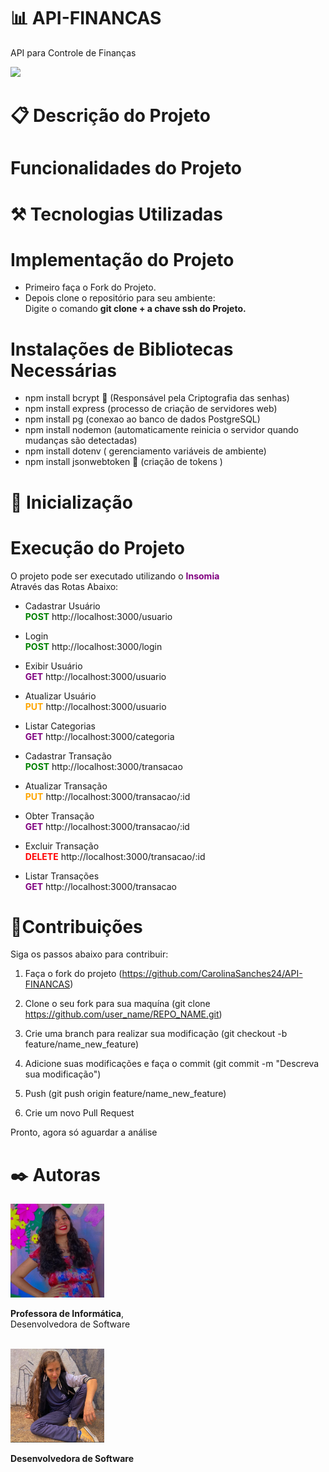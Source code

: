 # :bar_chart: API-FINANCAS

API para Controle de Finanças

<img src="https://hubbseguros.com.br/wp-content/uploads/2020/04/blog-2-financas.png">

# :clipboard: Descrição do Projeto

# Funcionalidades do Projeto

# :hammer_and_pick: Tecnologias Utilizadas


# Implementação do Projeto
- Primeiro faça o Fork do Projeto.
-  Depois clone o repositório para seu ambiente:<br>
  Digite o comando <strong>git clone + a chave ssh do Projeto.</strong>
# Instalações de Bibliotecas Necessárias
- npm install bcrypt :closed_lock_with_key: (Responsável pela Criptografia das senhas)
- npm install express (processo de criação de servidores web)
- npm install pg (conexao ao banco de dados PostgreSQL)
- npm install nodemon (automaticamente reinicia o servidor quando mudanças são detectadas)
- npm install dotenv ( gerenciamento variáveis de ambiente)
- npm install jsonwebtoken :key: (criação de tokens )
# 🚀 Inicialização

# Execução do Projeto

O projeto pode ser executado utilizando o <strong style ="color:purple">Insomia</strong>
<br> Através das Rotas Abaixo:

- Cadastrar Usuário
  <br>
  <strong style="color:green">POST</strong>
  http://localhost:3000/usuario

- Login
  <br>
  <strong style="color:green">POST</strong>
  http://localhost:3000/login

- Exibir Usuário
  <br>
  <strong style="color:purple">GET</strong>
  http://localhost:3000/usuario
- Atualizar Usuário
  <br>
  <strong style="color:orange">PUT</strong>
  http://localhost:3000/usuario
- Listar Categorias
  <br>
  <strong style="color:purple">GET</strong>
  http://localhost:3000/categoria
- Cadastrar Transação
  <br>
  <strong style="color:green">POST</strong>
  http://localhost:3000/transacao
- Atualizar Transação
  <br>
  <strong style="color:orange">PUT</strong>
  http://localhost:3000/transacao/:id
- Obter Transação
  <br>
  <strong style="color:purple">GET</strong>
  http://localhost:3000/transacao/:id
- Excluir Transação
  <br>
  <strong style="color:red">DELETE</strong>
  http://localhost:3000/transacao/:id
- Listar Transações
  <br>
  <strong style="color:purple">GET</strong>
  http://localhost:3000/transacao

# 🤝Contribuições

Siga os passos abaixo para contribuir:

1. Faça o fork do projeto (https://github.com/CarolinaSanches24/API-FINANCAS)

2. Clone o seu fork para sua maquína (git clone https://github.com/user_name/REPO_NAME.git)

3. Crie uma branch para realizar sua modificação (git checkout -b feature/name_new_feature)

4. Adicione suas modificações e faça o commit (git commit -m "Descreva sua modificação")

5. Push (git push origin feature/name_new_feature)

6. Crie um novo Pull Request

Pronto, agora só aguardar a análise

# :black_nib: Autoras

<img src="./img/Carolina Sanches Moraes .png" width="150px" height="150px">
<p class = "descricao_carol"><b>Professora de Informática</b>, <br>
Desenvolvedora de Software</p>
<br>

<img src="./img/Eduarda Menegueli Souza.png" width="150px" height="150px">
<p><b>
Desenvolvedora de Software</b></p>
